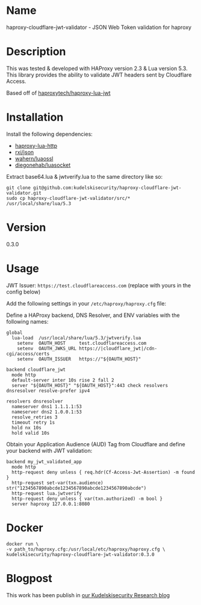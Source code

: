 # Name

haproxy-cloudflare-jwt-validator - JSON Web Token validation for haproxy

# Description

This was tested & developed with HAProxy version 2.3 & Lua version 5.3.
This library provides the ability to validate JWT headers sent by Cloudflare Access. 

Based off of [haproxytech/haproxy-lua-jwt](https://github.com/haproxytech/haproxy-lua-jwt)

# Installation

Install the following dependencies:

* [haproxy-lua-http](https://github.com/haproxytech/haproxy-lua-http)
* [rxi/json](https://github.com/rxi/json.lua)
* [wahern/luaossl](https://github.com/wahern/luaossl)
* [diegonehab/luasocket](https://github.com/diegonehab/luasocket)

Extract base64.lua & jwtverify.lua to the same directory like so:

```shell
git clone git@github.com:kudelskisecurity/haproxy-cloudflare-jwt-validator.git
sudo cp haproxy-cloudflare-jwt-validator/src/* /usr/local/share/lua/5.3
```

# Version

0.3.0

# Usage

JWT Issuer: `https://test.cloudflareaccess.com` (replace with yours in the config below)

Add the following settings in your `/etc/haproxy/haproxy.cfg` file: 

Define a HAProxy backend, DNS Resolver, and ENV variables with the following names:

```
global
  lua-load  /usr/local/share/lua/5.3/jwtverify.lua
    setenv  OAUTH_HOST     test.cloudflareaccess.com
    setenv  OAUTH_JWKS_URL https://|cloudflare_jwt|/cdn-cgi/access/certs
    setenv  OAUTH_ISSUER   https://"${OAUTH_HOST}"

backend cloudflare_jwt
  mode http
  default-server inter 10s rise 2 fall 2
  server "${OAUTH_HOST}" "${OAUTH_HOST}":443 check resolvers dnsresolver resolve-prefer ipv4

resolvers dnsresolver
  nameserver dns1 1.1.1.1:53
  nameserver dns2 1.0.0.1:53
  resolve_retries 3
  timeout retry 1s
  hold nx 10s
  hold valid 10s
```

Obtain your Application Audience (AUD) Tag from Cloudflare and define your backend with JWT validation:

```
backend my_jwt_validated_app
  mode http
  http-request deny unless { req.hdr(Cf-Access-Jwt-Assertion) -m found }
  http-request set-var(txn.audience) str("1234567890abcde1234567890abcde1234567890abcde")
  http-request lua.jwtverify
  http-request deny unless { var(txn.authorized) -m bool }
  server haproxy 127.0.0.1:8080
```

# Docker

```
docker run \
-v path_to/haproxy.cfg:/usr/local/etc/haproxy/haproxy.cfg \
kudelskisecurity/haproxy-cloudflare-jwt-validator:0.3.0 
```

# Blogpost

This work has been publish in [our Kudelskisecurity Research blog](https://research.kudelskisecurity.com/2020/08/04/first-steps-towards-a-zero-trust-architecture/)
